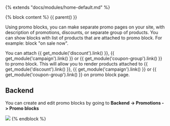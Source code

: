 {% extends "docs/modules/home-default.md" %}

{% block content %}
{{ parent() }}

Using promo blocks, you can make separate promo pages on your site, with description of promotions, discounts, or separate group of products.
You can show blocks with list of products that are attached to promo block. For example: block "on sale now".

You can attach {{ get_module('discount').link() }}, {{ get_module('campaign').link() }} or {{ get_module('coupon-group').link() }} to promo block.
This will allow you to render products attached to {{ get_module('discount').link() }}, {{ get_module('campaign').link() }} or {{ get_module('coupon-group').link() }} on promo block page. 

## Backend

You can create and edit promo blocks by going to **Backend -> Promotions -> Promo blocks**

![](./../../assets/images/backend-promo-block-1.png)
{% endblock %}
